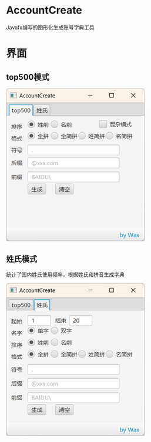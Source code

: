 # AccountCreate
Javafx编写的图形化生成账号字典工具


# 界面
## top500模式

![top](https://raw.githubusercontent.com/WaxToday/AccountCreate/main/img/3.png)

## 姓氏模式

统计了国内姓氏使用频率，根据姓氏和拼音生成字典

![xing](https://raw.githubusercontent.com/WaxToday/AccountCreate/main/img/4.png)
